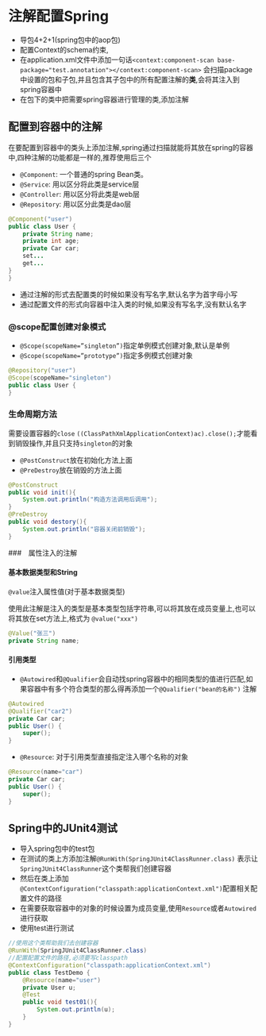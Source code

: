 # 注解配置Spring

- 导包4+2+1(spring包中的aop包)
- 配置Context的schema约束,
- 在application.xml文件中添加一句话`<context:component-scan base-package="test.annotation"></context:component-scan>` 会扫描package中设置的包和子包,并且包含其子包中的所有配置注解的**类**,会将其注入到spring容器中
- 在包下的类中把需要spring容器进行管理的类,添加注解

## 配置到容器中的注解

在要配置到容器中的类头上添加注解,spring通过扫描就能将其放在spring的容器中,四种注解的功能都是一样的,推荐使用后三个

- `@Component`: 一个普通的spring Bean类。
- `@Service`: 用以区分将此类是service层
- `@Controller`: 用以区分将此类是web层
- `@Repository`: 用以区分此类是dao层

```java
@Component("user")
public class User {
    private String name;
    private int age;
    private Car car;
    set...
    get...
}
}
```

- 通过注解的形式去配置类的时候如果没有写名字,默认名字为首字母小写
- 通过配置文件的形式向容器中注入类的时候,如果没有写名字,没有默认名字

### @scope配置创建对象模式

- `@Scope(scopeName=”singleton”)`指定单例模式创建对象,默认是单例
- `@Scope(scopeName=”prototype”)`指定多例模式创建对象

```java
@Repository("user")
@Scope(scopeName="singleton")
public class User {
}
```

### 生命周期方法

需要设置容器的`close` `((ClassPathXmlApplicationContext)ac).close();`才能看到销毁操作,并且只支持`singleton`的对象

- `@PostConstruct`放在初始化方法上面
- `@PreDestroy`放在销毁的方法上面

```java
@PostConstruct
public void init(){
    System.out.println("构造方法调用后调用");
}
@PreDestroy
public void destory(){
    System.out.println("容器关闭前销毁");
}
```

###　属性注入的注解

#### 基本数据类型和String

`@value`注入属性值(对于基本数据类型)

使用此注解是注入的类型是基本类型包括字符串,可以将其放在成员变量上,也可以将其放在set方法上,格式为 `@value("xxx")`

```java
@Value("张三")
private String name;
```

#### 引用类型

- `@Autowired`和`@Qualifier`会自动找spring容器中的相同类型的值进行匹配,如果容器中有多个符合类型的那么得再添加一个`@Qualifier("bean的名称")` 注解
```java
@Autowired
@Qualifier("car2")
private Car car;
public User() {
    super();
}
```
- `@Resource`: 对于引用类型直接指定注入哪个名称的对象
```java
@Resource(name="car")
private Car car;
public User() {
    super();
}
```

## Spring中的JUnit4测试

- 导入spring包中的test包
- 在测试的类上方添加注解`@RunWith(SpringJUnit4ClassRunner.class)` 表示让`SpringJUnit4ClassRunner`这个类帮我们创建容器
- 然后在类上添加`@ContextConfiguration("classpath:applicationContext.xml")`配置相关配置文件的路径
- 在需要获取容器中的对象的时候设置为成员变量,使用`Resource`或者`Autowired`进行获取
- 使用test进行测试
```java
//使用这个类帮助我们去创建容器
@RunWith(SpringJUnit4ClassRunner.class)
//配置配置文件的路径,必须要写classpath
@ContextConfiguration("classpath:applicationContext.xml")
public class TestDemo {
    @Resource(name="user")
    private User u;
    @Test
    public void test01(){
        System.out.println(u);
    }
}
```



















